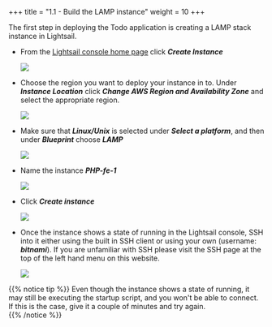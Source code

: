 +++
title = "1.1 - Build the LAMP instance"
weight = 10
+++

The first step in deploying the Todo application is creating a LAMP stack instance in Lightsail. 

* From the <a href="https://lightsail.aws.amazon.com/ls/webapp/home/" target="_blank">Lightsail console home page</a> click ***Create Instance***

    ![](../../images/1-1-1.jpg?classes=border)

* Choose the region you want to deploy your instance in to. Under ***Instance Location*** click ***Change AWS Region and Availability Zone*** and select the appropriate region. 

    ![](../../images/region.jpg?classes=border)

* Make sure that ***Linux/Unix*** is selected under ***Select a platform***, and then under ***Blueprint*** choose ***LAMP***
    
    ![](../../images/lamp-blueprint.jpg?classes=border)


* Name the instance ***PHP-fe-1***

    ![](../../images/lamp-name.jpg?classes=border)

* Click ***Create instance***

    ![](../../images/lamp-create.jpg?classes=border)

* Once the instance shows a state of running in the Lightsail console, SSH into it either using the built in SSH client or using your own (username: ***bitnami***). If you are unfamiliar with SSH please visit the SSH page at the top of the left hand menu on this website. 

     ![](../../images/lamp-running.jpg?classes=border)

{{% notice tip %}} 
Even though the instance shows a state of running, it may still be executing the startup script, and you won't be able to connect. If this is the case, give it a couple of minutes and try again. \
{{% /notice %}}
